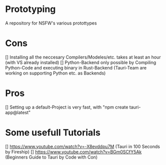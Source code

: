 # Prototyping
A repository for NSFW's various protottypes

# Cons
[] Installing all the neccesary Compilers/Modeles/etc. takes at least an hour (with VS already installed)
[] Python-Backend only possible by Compiling Python-Code and executing binary in Rust-Backend
  (Tauri-Team are working on supporting Python etc. as Backends)

# Pros
[] Setting up a default-Project is very fast, with "npm create tauri-app@latest"

# Some usefull Tutorials
[] https://www.youtube.com/watch?v=-X8evddpu7M (Tauri in 100 Seconds by Fireship)
[] https://www.youtube.com/watch?v=BGm0SCfY5Ak (Beginners Guide to Tauri by Code with Con)
